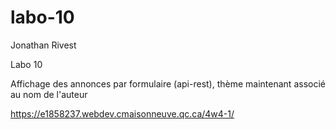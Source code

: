 # labo-10

Jonathan Rivest

Labo 10

Affichage des annonces par formulaire (api-rest), thème maintenant associé au nom de l'auteur

https://e1858237.webdev.cmaisonneuve.qc.ca/4w4-1/
